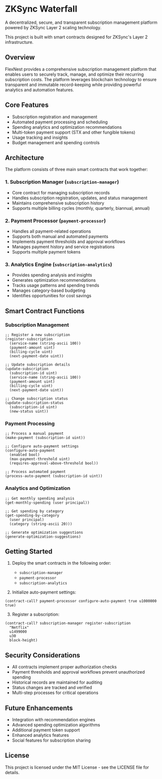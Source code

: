 # ZKSync Waterfall

A decentralized, secure, and transparent subscription management platform powered by ZKSync Layer 2 scaling technology.

This project is built with smart contracts designed for ZKSync's Layer 2 infrastructure.

## Overview

FlexNest provides a comprehensive subscription management platform that enables users to securely track, manage, and optimize their recurring subscription costs. The platform leverages blockchain technology to ensure transparent and immutable record-keeping while providing powerful analytics and automation features.

## Core Features

- Subscription registration and management
- Automated payment processing and scheduling
- Spending analytics and optimization recommendations
- Multi-token payment support (STX and other fungible tokens)
- Usage tracking and insights
- Budget management and spending controls

## Architecture

The platform consists of three main smart contracts that work together:

### 1. Subscription Manager (`subscription-manager`)
- Core contract for managing subscription records
- Handles subscription registration, updates, and status management
- Maintains comprehensive subscription history
- Supports multiple billing cycles (monthly, quarterly, biannual, annual)

### 2. Payment Processor (`payment-processor`)
- Handles all payment-related operations
- Supports both manual and automated payments
- Implements payment thresholds and approval workflows
- Manages payment history and service registrations
- Supports multiple payment tokens

### 3. Analytics Engine (`subscription-analytics`)
- Provides spending analysis and insights
- Generates optimization recommendations
- Tracks usage patterns and spending trends
- Manages category-based budgeting
- Identifies opportunities for cost savings

## Smart Contract Functions

### Subscription Management
```clarity
;; Register a new subscription
(register-subscription 
  (service-name (string-ascii 100))
  (payment-amount uint)
  (billing-cycle uint)
  (next-payment-date uint))

;; Update subscription details
(update-subscription
  (subscription-id uint)
  (service-name (string-ascii 100))
  (payment-amount uint)
  (billing-cycle uint)
  (next-payment-date uint))

;; Change subscription status
(update-subscription-status
  (subscription-id uint)
  (new-status uint))
```

### Payment Processing
```clarity
;; Process a manual payment
(make-payment (subscription-id uint))

;; Configure auto-payment settings
(configure-auto-payment 
  (enabled bool)
  (max-payment-threshold uint)
  (requires-approval-above-threshold bool))

;; Process automated payment
(process-auto-payment (subscription-id uint))
```

### Analytics and Optimization
```clarity
;; Get monthly spending analysis
(get-monthly-spending (user principal))

;; Get spending by category
(get-spending-by-category 
  (user principal)
  (category (string-ascii 20)))

;; Generate optimization suggestions
(generate-optimization-suggestions)
```

## Getting Started

1. Deploy the smart contracts in the following order:
   - `subscription-manager`
   - `payment-processor`
   - `subscription-analytics`

2. Initialize auto-payment settings:
```clarity
(contract-call? payment-processor configure-auto-payment true u1000000 true)
```

3. Register a subscription:
```clarity
(contract-call? subscription-manager register-subscription 
  "Netflix"
  u1499000
  u30
  block-height)
```

## Security Considerations

- All contracts implement proper authorization checks
- Payment thresholds and approval workflows prevent unauthorized spending
- Historical records are maintained for auditing
- Status changes are tracked and verified
- Multi-step processes for critical operations

## Future Enhancements

- Integration with recommendation engines
- Advanced spending optimization algorithms
- Additional payment token support
- Enhanced analytics features
- Social features for subscription sharing

## License

This project is licensed under the MIT License - see the LICENSE file for details.